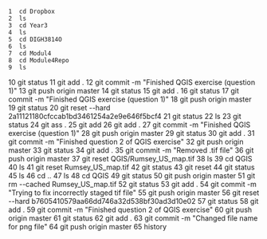     1  cd Dropbox
    2  ls
    3  cd Year3
    4  ls
    5  cd DIGH3814O
    6  ls
    7  cd Modul4
    8  cd Module4Repo
    9  ls
   10  git status
   11  git add .
   12  git commit -m "Finished QGIS exercise (question 1)"
   13  git push origin master
   14  git status
   15  git add .
   16  git status
   17  git commit -m "Finished QGIS exercise (question 1)"
   18  git push origin master
   19  git status
   20  git reset --hard 2a11121180cfccab1bd3461254a2e9e646f5bcf4
   21  git status
   22  ls
   23  git status
   24  git ass .
   25  git add
   26  git add .
   27  git commit -m "Finished QGIS exercise (question 1)"
   28  git push origin master
   29  git status
   30  git add .
   31  git commit -m "Finished question 2 of QGIS exercise"
   32  git push origin master
   33  git status
   34  git add .
   35  git commit -m "Removed .tif file"
   36  git push origin master
   37  git reset QGIS/Rumsey_US_map.tif
   38  ls
   39  cd QGIS
   40  ls
   41  git reset Rumsey_US_map.tif
   42  git status
   43  git reset
   44  git status
   45  ls
   46  cd ..
   47  ls
   48  cd QGIS
   49  git status
   50  git push origin master
   51  git rm --cached Rumsey_US_map.tif
   52  git status
   53  git add .
   54  git commit -m "Trying to fix incorrectly staged tif file"
   55  git push origin master
   56  git reset --hard b7605410579aa66dd746a32d538bf30ad3d10e02
   57  git status
   58  git add .
   59  git commit -m "Finished question 2 of QGIS exercise"
   60  git push origin master
   61  git status
   62  git add .
   63  git commit -m "Changed file name for png file"
   64  git push origin master
   65  history
